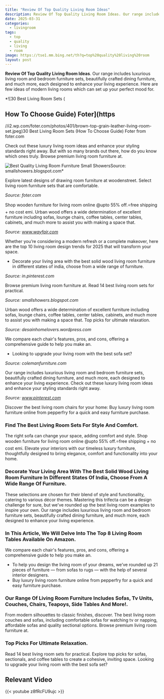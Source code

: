 ```yaml
---
title: "Review Of Top Quality Living Room Ideas"
description: Review Of Top Quality Living Room Ideas. Our range includes luxurious living room and bedroom furniture sets, beautifully crafted dining furniture, and much mor...
date: 2025-03-31
categories:
  - livingroom
tags:
  - top
  - quality
  - living
  - room
image: https://tse1.mm.bing.net/th?q=top%20quality%20living%20room
layout: post
---
```


**Review Of Top Quality Living Room Ideas**. Our range includes luxurious living room and bedroom furniture sets, beautifully crafted dining furniture, and much more, each designed to enhance your living experience. Here are few ideas of modern living rooms which can set up your perfect mood for.

*![30 Best Living Room Sets (

## How To Choose Guide) Foter](https

//i2.wp.com/foter.com/photos/401/brown-top-grain-leather-living-room-set.jpeg)30 Best Living Room Sets (How To Choose Guide) Foter from foter.com

Check out these luxury living room ideas and enhance your styling standards right away. But with so many brands out there, how do you know which ones truly. Browse premium living room furniture at.

![Best Quality Living Room Furniture Small Showers](https://i.pinimg.com/originals/33/7d/2c/337d2ca2b1e6b8159994f7bf00ac13ab.jpg)Source: smallshowers.blogspot.com*

Explore latest designs of drawing room furniture at woodenstreet. Select living room furniture sets that are comfortable.

*Source: foter.com*

Shop wooden furniture for living room online @upto 55% off.⭐free shipping + no cost emi. Urban wood offers a wide determination of excellent furniture including sofas, lounge chairs, coffee tables, center tables, cabinets, and much more to assist you with making a space that.

*Source: www.wayfair.com*

 Whether you’re considering a modern refresh or a complete makeover, here are the top 10 living room design trends for 2025 that will transform your space.

- Decorate your living area with the best solid wood living room furniture in different states of india, choose from a wide range of furniture.

*Source: in.pinterest.com*

Browse premium living room furniture at. Read 14 best living room sets for practical.

*Source: smallshowers.blogspot.com*

Urban wood offers a wide determination of excellent furniture including sofas, lounge chairs, coffee tables, center tables, cabinets, and much more to assist you with making a space that. Top picks for ultimate relaxation.

*Source: desainhomelovers.wordpress.com*

 We compare each chair's features, pros, and cons, offering a comprehensive guide to help you make an.

- Looking to upgrade your living room with the best sofa set?

*Source: colemanfurniture.com*

Our range includes luxurious living room and bedroom furniture sets, beautifully crafted dining furniture, and much more, each designed to enhance your living experience. Check out these luxury living room ideas and enhance your styling standards right away.

*Source: www.pinterest.com*

Discover the best living room chairs for your home: Buy luxury living room furniture online from pepperfry for a quick and easy furniture purchase.

### Find The Best Living Room Sets For Style And Comfort.

The right sofa can change your space, adding comfort and style. Shop wooden furniture for living room online @upto 55% off.⭐free shipping + no cost emi. Elevate your interiors with our timeless luxury furniture, thoughtfully designed to bring elegance, comfort and functionality into your home.

### Decorate Your Living Area With The Best Solid Wood Living Room Furniture In Different States Of India, Choose From A Wide Range Of Furniture.

These selections are chosen for their blend of style and functionality, catering to various décor themes. Mastering this trifecta can be a design challenge for sure, but we've rounded up the best living room examples to inspire your own. Our range includes luxurious living room and bedroom furniture sets, beautifully crafted dining furniture, and much more, each designed to enhance your living experience.

### In This Article, We Will Delve Into The Top 8 Living Room Tables Available On Amazon.

We compare each chair's features, pros, and cons, offering a comprehensive guide to help you make an.

- To help you design the living room of your dreams, we’ve rounded up 21 pieces of furniture — from sofas to rugs — with the help of several interior designers.
- Buy luxury living room furniture online from pepperfry for a quick and easy furniture purchase.

### Our Range Of Living Room Furniture Includes Sofas, Tv Units, Couches, Chairs, Teapoys, Side Tables And More!.

From modern silhouettes to classic finishes, discover. The best living room couches and sofas, including comfortable sofas for watching tv or napping, affordable sofas and quality sectional options. Browse premium living room furniture at.

### Top Picks For Ultimate Relaxation.

Read 14 best living room sets for practical. Explore top picks for sofas, sectionals, and coffee tables to create a cohesive, inviting space. Looking to upgrade your living room with the best sofa set?

## Relevant Video

{{< youtube z8fRcFU9ujc >}}

